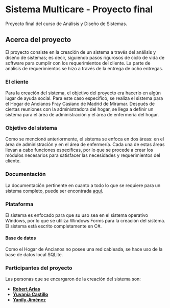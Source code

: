 # Sistema Multicare - Proyecto final
Proyecto final del curso de Análisis y Diseño de Sistemas.

## Acerca del proyecto
El proyecto consiste en la creación de un sistema a través del análisis y diseño de sistemas; es decir, siguiendo pasos rigurosos de ciclo de vida de software para cumplir con los requerimientos del cliente. La parte de análisis de requerimientos se hizo a través de la entrega de ocho entregas.

### El cliente
Para la creación del sistema, el objetivo del proyecto era hacerlo en algún lugar de ayuda social. Para este caso específico, se realiza el sistema para el Hogar de Ancianos Fray Casiano de Madrid de Miramar. Después de ciertas reuniones con la administradora del hogar, se llega a definir un sistema para el área de administración y el área de enfermería del hogar.

### Objetivo del sistema
Como se mencionó anteriormente, el sistema se enfoca en dos áreas: en el área de administración y en el área de enfermería. Cada una de estas áreas llevan a cabo funciones específicas, por lo que se procede a crear los módulos necesarios para satisfacer las necesidades y requerimientos del cliente.

### Documentación
La documentación pertinente en cuanto a todo lo que se requiere para un sistema completo, puede ser encontrada [aquí](https://drive.google.com/open?id=1dPfBR83tHfTaswaSIjXLgafy4G6N8MEM).

### Plataforma
El sistema es enfocado para que su uso sea en el sistema operativo Windows, por lo que se utiliza Windows Forms para la creación del sistema. El sistema está escrito completamente en C#.

#### Base de datos
Como el Hogar de Ancianos no posee una red cableada, se hace uso de la base de datos local SQLite.

### Participantes del proyecto
Las personas que se encargaron de la creación del sistema son:
* [**Robert Arias**](https://github.com/robert-arias)
* [**Yuvania Castillo**](https://github.com/yuvania)
* [**Yanily Jiménez**](https://github.com/yanily)
